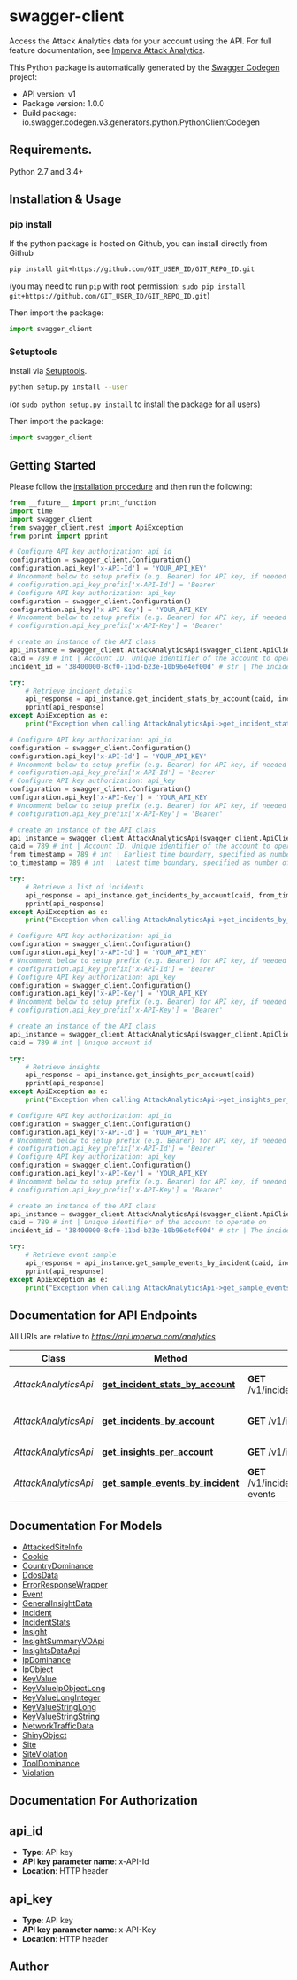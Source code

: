 # swagger-client
Access the Attack Analytics data for your account using the API. For full feature documentation, see [Imperva Attack Analytics](https://docs.imperva.com/bundle/Attack-Analytics/page/Content/attack_analytics/attack_analytics.htm).

This Python package is automatically generated by the [Swagger Codegen](https://github.com/swagger-api/swagger-codegen) project:

- API version: v1
- Package version: 1.0.0
- Build package: io.swagger.codegen.v3.generators.python.PythonClientCodegen

## Requirements.

Python 2.7 and 3.4+

## Installation & Usage
### pip install

If the python package is hosted on Github, you can install directly from Github

```sh
pip install git+https://github.com/GIT_USER_ID/GIT_REPO_ID.git
```
(you may need to run `pip` with root permission: `sudo pip install git+https://github.com/GIT_USER_ID/GIT_REPO_ID.git`)

Then import the package:
```python
import swagger_client 
```

### Setuptools

Install via [Setuptools](http://pypi.python.org/pypi/setuptools).

```sh
python setup.py install --user
```
(or `sudo python setup.py install` to install the package for all users)

Then import the package:
```python
import swagger_client
```

## Getting Started

Please follow the [installation procedure](#installation--usage) and then run the following:

```python
from __future__ import print_function
import time
import swagger_client
from swagger_client.rest import ApiException
from pprint import pprint

# Configure API key authorization: api_id
configuration = swagger_client.Configuration()
configuration.api_key['x-API-Id'] = 'YOUR_API_KEY'
# Uncomment below to setup prefix (e.g. Bearer) for API key, if needed
# configuration.api_key_prefix['x-API-Id'] = 'Bearer'
# Configure API key authorization: api_key
configuration = swagger_client.Configuration()
configuration.api_key['x-API-Key'] = 'YOUR_API_KEY'
# Uncomment below to setup prefix (e.g. Bearer) for API key, if needed
# configuration.api_key_prefix['x-API-Key'] = 'Bearer'

# create an instance of the API class
api_instance = swagger_client.AttackAnalyticsApi(swagger_client.ApiClient(configuration))
caid = 789 # int | Account ID. Unique identifier of the account to operate on.
incident_id = '38400000-8cf0-11bd-b23e-10b96e4ef00d' # str | The incident identifier.

try:
    # Retrieve incident details
    api_response = api_instance.get_incident_stats_by_account(caid, incident_id)
    pprint(api_response)
except ApiException as e:
    print("Exception when calling AttackAnalyticsApi->get_incident_stats_by_account: %s\n" % e)

# Configure API key authorization: api_id
configuration = swagger_client.Configuration()
configuration.api_key['x-API-Id'] = 'YOUR_API_KEY'
# Uncomment below to setup prefix (e.g. Bearer) for API key, if needed
# configuration.api_key_prefix['x-API-Id'] = 'Bearer'
# Configure API key authorization: api_key
configuration = swagger_client.Configuration()
configuration.api_key['x-API-Key'] = 'YOUR_API_KEY'
# Uncomment below to setup prefix (e.g. Bearer) for API key, if needed
# configuration.api_key_prefix['x-API-Key'] = 'Bearer'

# create an instance of the API class
api_instance = swagger_client.AttackAnalyticsApi(swagger_client.ApiClient(configuration))
caid = 789 # int | Account ID. Unique identifier of the account to operate on.
from_timestamp = 789 # int | Earliest time boundary, specified as number of milliseconds since midnight 1970 (UNIX time * 1000). (optional)
to_timestamp = 789 # int | Latest time boundary, specified as number of milliseconds since midnight 1970 (UNIX time * 1000). (optional)

try:
    # Retrieve a list of incidents
    api_response = api_instance.get_incidents_by_account(caid, from_timestamp=from_timestamp, to_timestamp=to_timestamp)
    pprint(api_response)
except ApiException as e:
    print("Exception when calling AttackAnalyticsApi->get_incidents_by_account: %s\n" % e)

# Configure API key authorization: api_id
configuration = swagger_client.Configuration()
configuration.api_key['x-API-Id'] = 'YOUR_API_KEY'
# Uncomment below to setup prefix (e.g. Bearer) for API key, if needed
# configuration.api_key_prefix['x-API-Id'] = 'Bearer'
# Configure API key authorization: api_key
configuration = swagger_client.Configuration()
configuration.api_key['x-API-Key'] = 'YOUR_API_KEY'
# Uncomment below to setup prefix (e.g. Bearer) for API key, if needed
# configuration.api_key_prefix['x-API-Key'] = 'Bearer'

# create an instance of the API class
api_instance = swagger_client.AttackAnalyticsApi(swagger_client.ApiClient(configuration))
caid = 789 # int | Unique account id

try:
    # Retrieve insights
    api_response = api_instance.get_insights_per_account(caid)
    pprint(api_response)
except ApiException as e:
    print("Exception when calling AttackAnalyticsApi->get_insights_per_account: %s\n" % e)

# Configure API key authorization: api_id
configuration = swagger_client.Configuration()
configuration.api_key['x-API-Id'] = 'YOUR_API_KEY'
# Uncomment below to setup prefix (e.g. Bearer) for API key, if needed
# configuration.api_key_prefix['x-API-Id'] = 'Bearer'
# Configure API key authorization: api_key
configuration = swagger_client.Configuration()
configuration.api_key['x-API-Key'] = 'YOUR_API_KEY'
# Uncomment below to setup prefix (e.g. Bearer) for API key, if needed
# configuration.api_key_prefix['x-API-Key'] = 'Bearer'

# create an instance of the API class
api_instance = swagger_client.AttackAnalyticsApi(swagger_client.ApiClient(configuration))
caid = 789 # int | Unique identifier of the account to operate on
incident_id = '38400000-8cf0-11bd-b23e-10b96e4ef00d' # str | The incident identifier

try:
    # Retrieve event sample
    api_response = api_instance.get_sample_events_by_incident(caid, incident_id)
    pprint(api_response)
except ApiException as e:
    print("Exception when calling AttackAnalyticsApi->get_sample_events_by_incident: %s\n" % e)
```

## Documentation for API Endpoints

All URIs are relative to *https://api.imperva.com/analytics*

Class | Method | HTTP request | Description
------------ | ------------- | ------------- | -------------
*AttackAnalyticsApi* | [**get_incident_stats_by_account**](docs/AttackAnalyticsApi.md#get_incident_stats_by_account) | **GET** /v1/incidents/{incidentId}/stats | Retrieve incident details
*AttackAnalyticsApi* | [**get_incidents_by_account**](docs/AttackAnalyticsApi.md#get_incidents_by_account) | **GET** /v1/incidents | Retrieve a list of incidents
*AttackAnalyticsApi* | [**get_insights_per_account**](docs/AttackAnalyticsApi.md#get_insights_per_account) | **GET** /v1/insights | Retrieve insights
*AttackAnalyticsApi* | [**get_sample_events_by_incident**](docs/AttackAnalyticsApi.md#get_sample_events_by_incident) | **GET** /v1/incidents/{incidentId}/sample-events | Retrieve event sample

## Documentation For Models

 - [AttackedSiteInfo](docs/AttackedSiteInfo.md)
 - [Cookie](docs/Cookie.md)
 - [CountryDominance](docs/CountryDominance.md)
 - [DdosData](docs/DdosData.md)
 - [ErrorResponseWrapper](docs/ErrorResponseWrapper.md)
 - [Event](docs/Event.md)
 - [GeneralInsightData](docs/GeneralInsightData.md)
 - [Incident](docs/Incident.md)
 - [IncidentStats](docs/IncidentStats.md)
 - [Insight](docs/Insight.md)
 - [InsightSummaryVOApi](docs/InsightSummaryVOApi.md)
 - [InsightsDataApi](docs/InsightsDataApi.md)
 - [IpDominance](docs/IpDominance.md)
 - [IpObject](docs/IpObject.md)
 - [KeyValue](docs/KeyValue.md)
 - [KeyValueIpObjectLong](docs/KeyValueIpObjectLong.md)
 - [KeyValueLongInteger](docs/KeyValueLongInteger.md)
 - [KeyValueStringLong](docs/KeyValueStringLong.md)
 - [KeyValueStringString](docs/KeyValueStringString.md)
 - [NetworkTrafficData](docs/NetworkTrafficData.md)
 - [ShinyObject](docs/ShinyObject.md)
 - [Site](docs/Site.md)
 - [SiteViolation](docs/SiteViolation.md)
 - [ToolDominance](docs/ToolDominance.md)
 - [Violation](docs/Violation.md)

## Documentation For Authorization


## api_id

- **Type**: API key
- **API key parameter name**: x-API-Id
- **Location**: HTTP header

## api_key

- **Type**: API key
- **API key parameter name**: x-API-Key
- **Location**: HTTP header


## Author


